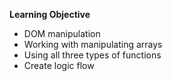 **Learning Objective** 
- DOM manipulation
- Working with manipulating arrays
- Using all three types of functions
- Create logic flow